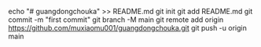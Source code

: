 echo "# guangdongchouka" >> README.md
git init
git add README.md
git commit -m "first commit"
git branch -M main
git remote add origin https://github.com/muxiaomu001/guangdongchouka.git
git push -u origin main
